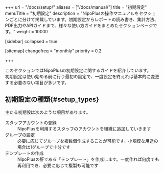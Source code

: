 +++
url = "/docs/setup/"
aliases = ["/docs/manual/"]
title = "初期設定"
menuTitle = "初期設定"
description = "NipoPlusの操作マニュアルをセクションごとに分けて掲載しています。初期設定からレポートの読み書き、集計方法、PDF出力やAPIガイドまで、様々な使い方ガイドをまとめたセクションページです。"
weight = 10000

[sidebar]
collapsed = true

[sitemap]
  changefreq = "monthly"
  priority = 0.2

+++

このセクションではNipoPlusの初期設定に関するガイドを紹介しています。  
初期設定は使い始める前に行う最初の設定で、一度設定を終えれば基本的に変更する必要のない項目が多いです。

## 初期設定の種類{#setup_types}

主たる初期設は次のような項目があります。

<dl class="basic">
<dt><div>スタッフアカウントの登録</div></dt>
<dd><div>NipoPlusを利用するスタッフのアカウントを組織に追加していきます</div></dd>
<dt><div>グループの設定</div></dt>
<dd><div>必要に応じてグループを複数個作成することが可能です。小規模な用途の場合は1グループで十分です</div></dd>
<dt><div>テンプレートの作成</div></dt>
<dd><div>NipoPlusの肝である「テンプレート」を作成します。一度作れば何度でも再利用でき、必要に応じて複製も可能です</div></dd>
</dl>
